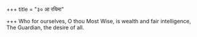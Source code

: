 +++
title = "३० आ रयिमा"

+++
Who for ourselves, O thou Most Wise, is wealth and fair intelligence,  
     The Guardian, the desire of all.